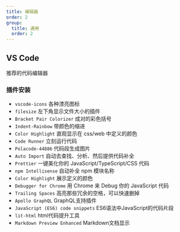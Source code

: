 ```yaml
---
title: 编辑器
order: 2
group:
  title: 通用
  order: 2
---
```


## VS Code

推荐的代码编辑器

### 插件安装

* `vscode-icons` 各种漂亮图标
* `filesize` 左下角显示文件大小的插件
* `Bracket Pair Colorizer` 成对的彩色括号
* `Indent-Rainbow` 带颜色的缩进
* `Color Highlight` 直观显示在 css/web 中定义的颜色
* `Code Runner` 立刻运行代码
* `Polacode-44886` 代码段生成图片
* `Auto Import` 自动去查找、分析、然后提供代码补全
* `Prettier` 一键美化你的 JavaScript/TypeScript/CSS 代码
* `npm Intellisense` 自动补全 npm 模块名称
* `Color Highlight` 展示定义的颜色
* `Debugger for Chrome` 用 Chrome 来 Debug 你的 JavaScript 代码
* `Trailing Spaces` 高亮那些冗余的空格，可以快速删掉
* `Apollo GraphQL` GraphQL支持插件
* `JavaScript (ES6) code snippets` ES6语法中JavaScript的代码片段
* `lit-html` html代码提升工具
* `Markdown Preview Enhanced` Markdown文档显示